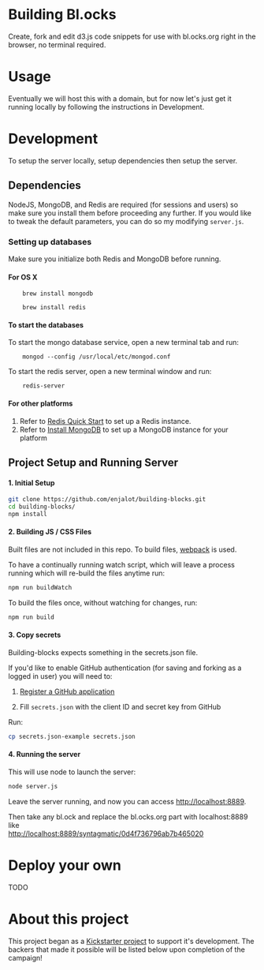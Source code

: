 # Building Bl.ocks
Create, fork and edit d3.js code snippets for use with bl.ocks.org right in the browser, no terminal required.

# Usage
Eventually we will host this with a domain, but for now let's just get it running locally by following the instructions in Development.

# Development
To setup the server locally, setup dependencies then setup the server.

## Dependencies
NodeJS, MongoDB, and Redis are required (for sessions and users) so make sure you install them before proceeding any further. If you would like to tweak the default parameters, you can do so my modifying `server.js`. 

### Setting up databases
Make sure you initialize both Redis and MongoDB before running. 

#### For OS X

		brew install mongodb

		brew install redis


#### To start the databases

To start the mongo database service, open a new terminal tab and run:

		mongod --config /usr/local/etc/mongod.conf

To start the redis server, open a new terminal window and run:

		redis-server

#### For other platforms

1. Refer to [Redis Quick Start](http://redis.io/topics/quickstart) to set up a Redis instance.
2. Refer to [Install MongoDB](http://docs.mongodb.org/manual/installation/) to set up a MongoDB instance for your platform

## Project Setup and Running Server
#### 1. Initial Setup
```bash
git clone https://github.com/enjalot/building-blocks.git
cd building-blocks/
npm install
```

#### 2. Building JS / CSS Files
Built files are not included in this repo. To build files, [webpack](http://webpack.github.io/) is used. 

To have a continually running watch script, which will leave a process running which will re-build the files anytime run:
```bash
npm run buildWatch
```

To build the files once, without watching for changes, run:
```bash
npm run build
```

#### 3. Copy secrets
Building-blocks expects something in the secrets.json file.

If you'd like to enable GitHub authentication (for saving and forking as a logged in user) you will need to: 

1. [Register a GitHub application](https://github.com/settings/developers)  

2. Fill `secrets.json` with the client ID and secret key from GitHub  


Run: 
```bash
cp secrets.json-example secrets.json
```

#### 4. Running the server
This will use node to launch the server:
```bash
node server.js
```

Leave the server running, and now you can access [http://localhost:8889](http://localhost:8889).

Then take any bl.ock and replace the bl.ocks.org part with localhost:8889 like  
[http://localhost:8889/syntagmatic/0d4f736796ab7b465020](http://localhost:8889/syntagmatic/0d4f736796ab7b465020)  


# Deploy your own
TODO

# About this project
This project began as a [Kickstarter project](https://www.kickstarter.com/projects/1058500513/building-blocks-0) to support it's development. The backers that made it possible will be listed below upon completion of the campaign!
